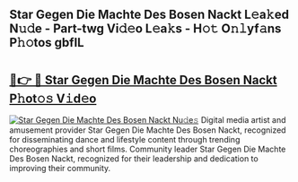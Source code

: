 ## Star Gegen Die Machte Des Bosen Nackt L𝚎a𝚔ed N𝚞𝚍e - Part-twg Vi𝚍𝚎o L𝚎a𝚔s - H𝚘𝚝 O𝚗𝚕yf𝚊ns P𝚑𝚘tos gbfIL

# <h2><a href="http://kf61bi.oniu.top/?m=Star+Gegen+Die+Machte+Des+Bosen+Nackt">🔗👉 🔴 Star Gegen Die Machte Des Bosen Nackt P𝚑ot𝚘𝚜 V𝚒d𝚎o</a></h2>

[![Star Gegen Die Machte Des Bosen Nackt Nu𝚍e𝚜](https://i.imgur.com/0qMVB7G.gif)](http://kf61bi.oniu.top/?m=Star+Gegen+Die+Machte+Des+Bosen+Nackt)
Digital media artist and amusement provider Star Gegen Die Machte Des Bosen Nackt, recognized for disseminating dance and lifestyle content through trending choreographies and short films. Community leader Star Gegen Die Machte Des Bosen Nackt, recognized for their leadership and dedication to improving their community.  
